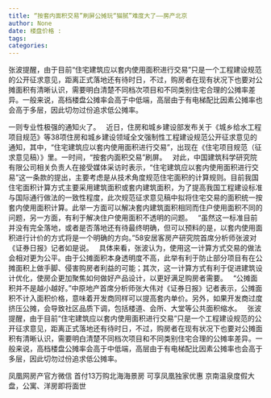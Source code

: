 ```yaml
---
title: “按套内面积交易”刷屏公摊玩“猫腻”难度大了——房产北京
author: None
date: 楼盘价格 : 
tags: 
categories: 
---
```

张波提醒，由于目前“住宅建筑应以套内使用面积进行交易”只是一个工程建设规范的公开征求意见，距离正式落地还有待时日，不过，购房者在现有状况下也要对公摊面积有清晰认识，需要明白清楚不同档次项目和不同类别住宅合理的公摊率差异。一般来说，高档楼盘公摊率会高于中低端，高层由于有电梯配比因素公摊率也会高于多层，因此切勿过份追求低公摊率。
<!-- more -->
一则专业性极强的通知火了。  
近日，住房和城乡建设部发布关于《城乡给水工程项目规范》等38项住房和城乡建设领域全文强制性工程建设规范公开征求意见的通知，其中，“住宅建筑应以套内使用面积进行交易”，出现在《住宅项目规范（征求意见稿）》里。一时间，“按套内面积交易”刷屏。  
对此，中国建筑科学研究院有限公司相关负责人在接受媒体采访时表示，“住宅建筑应以套内使用面积进行交易”这一条款的提出，主要考虑是从技术角度规范住宅面积的计算规则。目前我国住宅面积计算方式主要采用建筑面积或套内建筑面积，为了提高我国工程建设标准与国际通行做法的一致性程度，此次规范征求意见稿中拟将住宅交易的面积统一按套内使用面积计算。此举一方面可以解决套内建筑面积相同而住户使用面积不同的问题，另一方面，有利于解决住户使用面积不透明的问题。  
“虽然这一标准目前并没有完全落地，或者是否落地还有待最终明确，但可以预料的是，以套内使用面积进行计价的方式将是一个明确的方向。”58安居客房产研究院首席分析师张波对《证券日报》记者如是说。  
具体来看，张波认为，使用这一计算方式交易的做法会相对更为公平。由于公摊面积本身透明度不高，此举有利于防止部分项目有在公摊面积上做手脚、侵害购房者利益的可能；其次，这一计算方式有利于促进建筑设计优化，使房企更加聚焦如何做好产品设计，以更好满足购房者需要。  
“公摊面积并不是越小越好。”中原地产首席分析师张大伟对《证券日报》记者表示，公摊面积不计入面积价格，意味着开发商同样可以提高套内单价。另外，如果开发商过度挤压公摊，会导致社区品质下调，包括楼道、会所、大堂等公共面积缩水。  
张波提醒，由于目前“住宅建筑应以套内使用面积进行交易”只是一个工程建设规范的公开征求意见，距离正式落地还有待时日，不过，购房者在现有状况下也要对公摊面积有清晰认识，需要明白清楚不同档次项目和不同类别住宅合理的公摊率差异。一般来说，高档楼盘公摊率会高于中低端，高层由于有电梯配比因素公摊率也会高于多层，因此切勿过份追求低公摊率。
                        
                        
                        
                        
                                        
                    
                    
                
                    
                    
                    
                
                    
                
凤凰网房产官方微信
首付13万购北海海景房 可享凤凰独家优惠
京南温泉度假大盘，公寓、洋房即将面世
	                        
	                    
	                        
	                    

